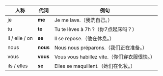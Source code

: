 | 人称             | 代词       | 例句                                 |
| -------------- | -------- | ---------------------------------- |
| je             | **me**   | Je me lave.（我洗自己。）                 |
| tu             | **te**   | Tu te lèves à 7h ?（你7点起床吗？）        |
| il / elle / on | **se**   | Il se repose.（他在休息。）               |
| nous           | **nous** | Nous nous préparons.（我们正在准备。）      |
| vous           | **vous** | Vous vous habillez vite.（你们穿衣服很快。） |
| ils / elles    | **se**   | Elles se maquillent.（她们在化妆。）       |
